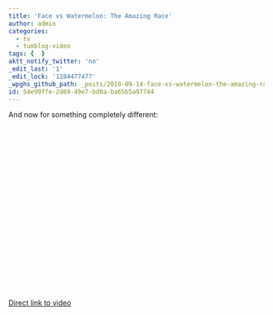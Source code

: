 ```yaml
---
title: 'Face vs Watermelon: The Amazing Race'
author: admin
categories:
  - tv
  - tumblog-video
tags: {  }
aktt_notify_twitter: 'no'
_edit_last: '1'
_edit_lock: '1284477477'
_wpghs_github_path: _posts/2010-09-14-face-vs-watermelon-the-amazing-race.md
id: 54e99ffe-2d69-49e7-bd0a-ba65b5a97744
---
```

<p>And now for something completely different:</p>
<p><object width="400" height="325"><param name="movie" value="http://www.youtube.com/v/MJaHHC95OPc?fs=1&amp;hl=en_US&amp;rel=0"></param><param name="allowFullScreen" value="true"></param><param name="allowscriptaccess" value="always"></param><embed src="http://www.youtube.com/v/MJaHHC95OPc?fs=1&amp;hl=en_US&amp;rel=0" type="application/x-shockwave-flash" allowscriptaccess="always" allowfullscreen="true" width="400" height="325"></embed></object></p>
<p><a href="http://www.youtube.com/watch?v=MJaHHC95OPc">Direct link to video</a></p>
